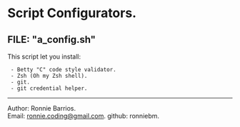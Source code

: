 # Script Configurators.  
  
FILE:  "a_config.sh"
---------------------------------
This script let you install:  

     - Betty "C" code style validator.  
     - Zsh (Oh my Zsh shell).  
     - git.  
     - git credential helper.  
  
---------------------------------  
Author: Ronnie Barrios.  
Email: ronnie.coding@gmail.com.
github: ronniebm.